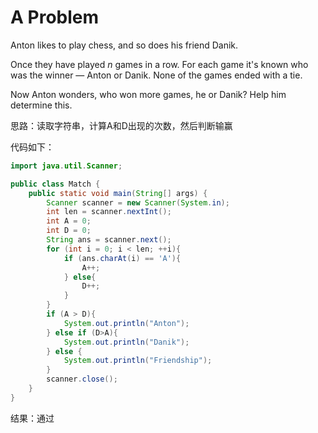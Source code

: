 # A Problem

Anton likes to play chess, and so does his friend Danik.

Once they have played *n* games in a row. For each game it's known who was the winner — Anton or Danik. None of the games ended with a tie.

Now Anton wonders, who won more games, he or Danik? Help him determine this.

思路：读取字符串，计算A和D出现的次数，然后判断输赢

代码如下：

```java
import java.util.Scanner;

public class Match {
    public static void main(String[] args) {
        Scanner scanner = new Scanner(System.in);
        int len = scanner.nextInt();
        int A = 0;
        int D = 0;
        String ans = scanner.next();
        for (int i = 0; i < len; ++i){
            if (ans.charAt(i) == 'A'){
                A++;
            } else{
                D++;
            }
        }
        if (A > D){
            System.out.println("Anton");
        } else if (D>A){
            System.out.println("Danik");
        } else {
            System.out.println("Friendship");
        }
        scanner.close();
    }
}
```

结果：通过
